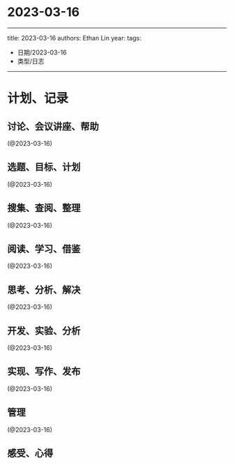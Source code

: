 

# 2023-03-16


---
title: 2023-03-16
authors: Ethan Lin
year:
tags:
  - 日期/2023-03-16 
  - 类型/日志 
---




# 计划、记录

## 讨论、会议讲座、帮助

(@2023-03-16)



## 选题、目标、计划

(@2023-03-16)



## 搜集、查阅、整理

(@2023-03-16)



## 阅读、学习、借鉴

(@2023-03-16)



## 思考、分析、解决

(@2023-03-16)



## 开发、实验、分析

(@2023-03-16)



## 实现、写作、发布

(@2023-03-16)





## 管理

(@2023-03-16)



## 感受、心得



